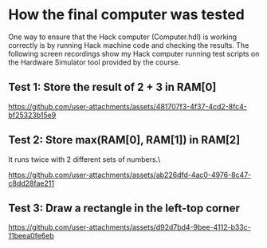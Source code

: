 # How the final computer was tested
One way to ensure that the Hack computer (Computer.hdl) is working correctly is by running Hack machine code and checking the results.
The following screen recordings show my Hack computer running test scripts on the Hardware Simulator tool provided by the course.

## Test 1: Store the result of 2 + 3 in RAM[0]
https://github.com/user-attachments/assets/481707f3-4f37-4cd2-8fc4-bf25323b15e9

## Test 2: Store max(RAM[0], RAM[1]) in RAM[2]
It runs twice with 2 different sets of numbers.\

https://github.com/user-attachments/assets/ab226dfd-4ac0-4976-8c47-c8dd28fae211

## Test 3: Draw a rectangle in the left-top corner
https://github.com/user-attachments/assets/d92d7bd4-9bee-4112-b33c-11beea0fe6eb

